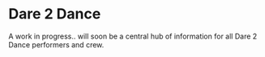 Dare 2 Dance
============

A work in progress.. will soon be a central hub of information for all Dare 2 Dance performers and crew.